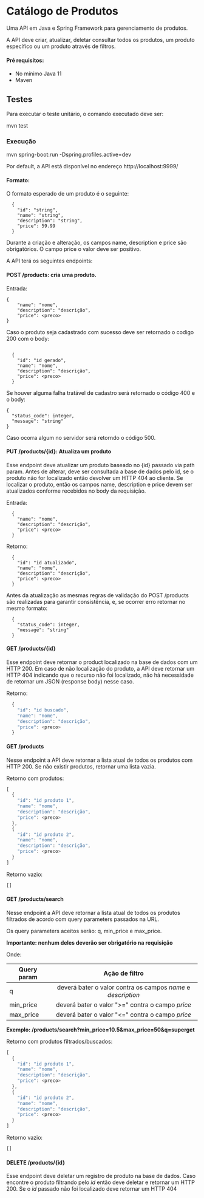 # Catálogo de Produtos
Uma API em Java e Spring Framework para gerenciamento de produtos.

A API deve criar, atualizar, deletar consultar todos os produtos, um produto específico ou um produto através de filtros. 

#### Pré requisitos:
* No mínimo Java 11
* Maven

## Testes
Para executar o teste unitário, o comando executado deve ser:

mvn test

### Execução
mvn spring-boot:run -Dspring.profiles.active=dev

Por default, a API está disponível no endereço http://localhost:9999/

#### Formato:

O formato esperado de um produto é o seguinte:
```
  {
    "id": "string",
    "name": "string",
    "description": "string",
    "price": 59.99
  }
```

Durante a criação e alteração, os campos name, description e price são obrigatórios. O campo price o valor deve ser positivo.

A API terá os seguintes endpoints:

#### POST /products: cria uma produto. 

Entrada:

``` 
{ 
    "name": "nome",
    "description": "descrição",
    "price": <preco> 
} 
```

Caso o produto seja cadastrado com sucesso deve ser retornado o codigo 200 com o body:
```

  {
    "id": "id gerado",
    "name": "nome",
    "description": "descrição",
    "price": <preco>
  }
```
Se houver alguma falha tratável de cadastro será retornado o código 400 e o body:
  ```
  {
    "status_code": integer,
    "message": "string"
  }
```

Caso ocorra algum no servidor será retorndo o código 500.

#### PUT /products/{id}: Atualiza um produto
Esse endpoint deve atualizar um produto baseado no {id} passado via path param. Antes de alterar, deve ser consultada a base de dados pelo id, se o produto não for localizado então devolver um HTTP 404 ao cliente. Se localizar o produto, então os campos name, description e price devem ser atualizados conforme recebidos no body da requisição.

Entrada:

```
  {
    "name": "nome",
    "description": "descrição",
    "price": <preco>
  }
  ```
Retorno:

```
  {
    "id": "id atualizado",
    "name": "nome",
    "description": "descrição",
    "price": <preco>
  }
  ```
Antes da atualização as mesmas regras de validação do POST /products são realizadas para garantir consistência, e, se ocorrer erro retornar no mesmo formato:

```
  {
    "status_code": integer,
    "message": "string"
  }
```



#### GET /products/\{id\}

Esse endpoint deve retornar o product localizado na base de dados com um HTTP 200. Em caso de não localização do produto, a API deve retornar um HTTP 404 indicando que o recurso não foi localizado, não há necessidade de retornar um JSON (response body) nesse caso.

Retorno:
```javascript
  {
    "id": "id buscado",
    "name": "nome",
    "description": "descrição",
    "price": <preco>
  }
```

#### GET /products

Nesse endpoint a API deve retornar a lista atual de todos os produtos com HTTP 200. Se não existir produtos, retornar uma lista vazia.

Retorno com produtos:
```javascript
[
  {
    "id": "id produto 1",
    "name": "nome",
    "description": "descrição",
    "price": <preco>
  },
  {
    "id": "id produto 2",
    "name": "nome",
    "description": "descrição",
    "price": <preco>
  }
]
```

Retorno vazio:
```javascript
[]
```

#### GET /products/search

Nesse endpoint a API deve retornar a lista atual de todos os produtos filtrados de acordo com query parameters passados na URL.

Os query parameters aceitos serão: q, min_price e max_price.

**Importante: nenhum deles deverão ser obrigatório na requisição**

Onde:

| Query param |  Ação de filtro     
|-------------|:---------------------------------------------------------------:|
| q           |  deverá bater o valor contra os campos *name* e *description*   |
| min_price   | deverá bater o valor ">=" contra o campo *price*                |
| max_price   | deverá bater o valor "<=" contra o campo *price*                |

**Exemplo: /products/search?min_price=10.5&max_price=50&q=superget**

Retorno com produtos filtrados/buscados:
```javascript
[
  {
    "id": "id produto 1",
    "name": "nome",
    "description": "descrição",
    "price": <preco>
  },
  {
    "id": "id produto 2",
    "name": "nome",
    "description": "descrição",
    "price": <preco>
  }
]

```

Retorno vazio:
```javascript
[]
```

#### DELETE /products/\{id\}

Esse endpoint deve deletar um registro de produto na base de dados. Caso encontre o produto filtrando pelo *id* então deve deletar e retornar um HTTP 200. Se o *id* passado não foi localizado deve retornar um HTTP 404


